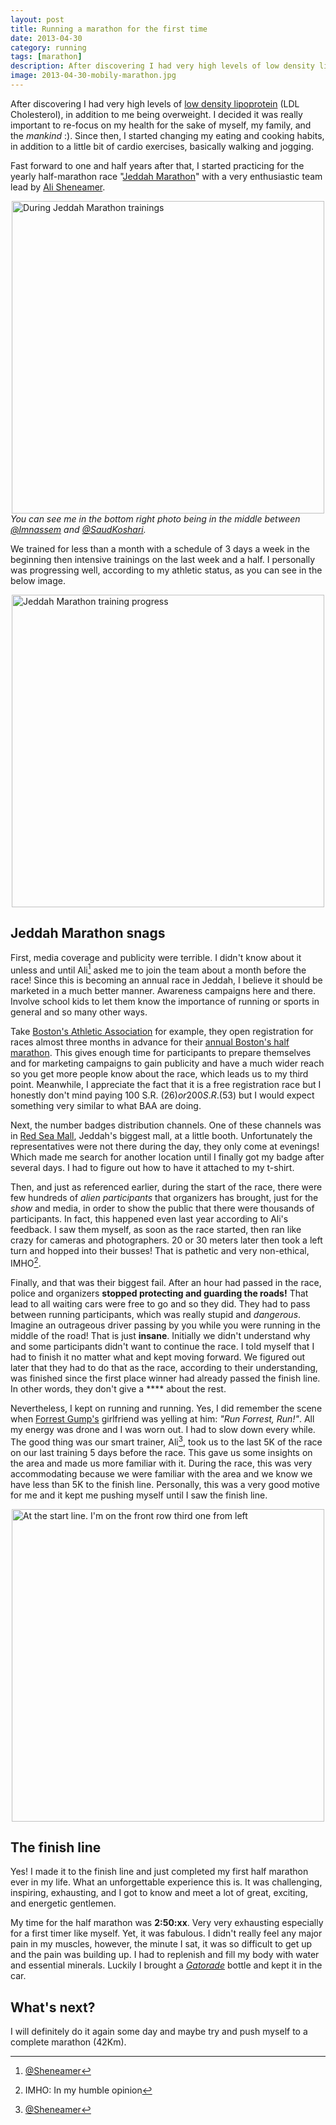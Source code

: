 ```yaml
---
layout: post
title: Running a marathon for the first time
date: 2013-04-30
category: running
tags: [marathon]
description: After discovering I had very high levels of low density lipoprotein (LDL Cholesterol), in addition to me being overweight. I decided it was really important to re-focus on my health for the sake of myself, my family, and the mankind :).
image: 2013-04-30-mobily-marathon.jpg
---
```


After discovering I had very high levels of [low density lipoprotein](http://en.wikipedia.org/wiki/Low-density_lipoprotein) (LDL Cholesterol), in addition to me being overweight. I decided it was really important to re-focus on my health for the sake of myself, my family, and the *mankind* :). Since then, I started changing my eating and cooking habits, in addition to a little bit of cardio exercises, basically walking and jogging.

Fast forward to one and half years after that, I started practicing for the yearly half-marathon race "[Jeddah Marathon](http://jeddah-marathon.com/)" with a very enthusiastic team lead by [Ali Sheneamer](https://twitter.com/sheneamer).

<a href="http://yraffah.com/assets/2013-04-marathon-training.jpg"><img src="http://yraffah.com/assets/2013-04-marathon-training-web.jpg" alt="During Jeddah Marathon trainings" width="500" style="display:block;margin:auto;" /></a>
*You can see me in the bottom right photo being in the middle between [@lmnassem](https://twitter.com/lmnassem) and [@SaudKoshari](https://twitter.com/SaudKoshari).*

We trained for less than a month with a schedule of 3 days a week in the beginning then intensive trainings on the last week and a half. I personally was progressing well, according to my athletic status, as you can see in the below image.

<a href="http://yraffah.com/assets/2013-04-30-marathon-training.png"><img src="http://yraffah.com/assets/2013-04-30-marathon-training-web.jpg" alt="Jeddah Marathon training progress" width="500" style="display:block;margin:auto;" /></a>

<!--break-->

## Jeddah Marathon snags
First, media coverage and publicity were terrible. I didn't know about it unless and until Ali[^1] asked me to join the team about a month before the race! Since this is becoming an annual race in Jeddah, I believe it should be marketed in a much better manner. Awareness campaigns here and there. Involve school kids to let them know the importance of running or sports in general and so many other ways.

Take [Boston's Athletic Association](http://www.baa.org/) for example, they open registration for races almost three months in advance for their [annual Boston's half marathon](http://www.baa.org/races/half-marathon/participant-information.aspx). This gives enough time for participants to prepare themselves and for marketing campaigns to gain publicity and have a much wider reach so you get more people know about the race, which leads us to my third point. Meanwhile, I appreciate the fact that it is a free registration race but I honestly don't mind paying 100 S.R. ($26) or 200 S.R. ($53) but I would expect something very similar to what BAA are doing.

Next, the number badges distribution channels. One of these channels was in [Red Sea Mall](http://www.redseamall.com/), Jeddah's biggest mall, at a little booth. Unfortunately the representatives were not there during the day, they only come at evenings! Which made me search for another location until I finally got my badge after several days. I had to figure out how to have it attached to my t-shirt.

Then, and just as referenced earlier, during the start of the race, there were few hundreds of *alien participants* that organizers has brought, just for the *show* and media, in order to show the public that there were thousands of participants. In fact, this happened even last year according to Ali's feedback. I saw them myself, as soon as the race started, then ran like crazy for cameras and photographers. 20 or 30 meters later then took a left turn and hopped into their busses! That is pathetic and very non-ethical, IMHO[^2].

Finally, and that was their biggest fail. After an hour had passed in the race, police and organizers **stopped protecting and guarding the roads!** That lead to all waiting cars were free to go and so they did. They had to pass between running participants, which was really stupid and *dangerous*. Imagine an outrageous driver passing by you while you were running in the middle of the road! That is just **insane**. Initially we didn't understand why and some participants didn't want to continue the race. I told myself that I had to finish it no matter what and kept moving forward. We figured out later that they had to do that as the race, according to their understanding, was finished since the first place winner had already passed the finish line. In other words, they don't give a \*\*\*\* about the rest.

Nevertheless, I kept on running and running. Yes, I did remember the scene when [Forrest Gump's](http://en.wikipedia.org/wiki/Forrest_Gump) girlfriend was yelling at him: *"Run Forrest, Run!"*. All my energy was drone and I was worn out. I had to slow down every while. The good thing was our smart trainer, Ali[^1], took us to the last 5K of the race on our last training 5 days before the race. This gave us some insights on the area and made us more familiar with it. During the race, this was very accommodating because we were familiar with the area and we know we have less than 5K to the finish line. Personally, this was a very good motive for me and it kept me pushing myself until I saw the finish line.

<a href="http://yraffah.com/assets/2013-04-30-mobily-marathon.jpg"><img src="http://yraffah.com/assets/2013-04-30-mobily-marathon.jpg" alt="At the start line. I'm on the front row third one from left" width="500" style="display:block;margin:auto;" /></a>

## The finish line
Yes! I made it to the finish line and just completed my first half marathon ever in my life. What an unforgettable experience this is. It was challenging, inspiring, exhausting, and I got to know and meet a lot of great, exciting, and energetic gentlemen.

My time for the half marathon was **2:50:xx**. Very very exhausting especially for a first timer like myself. Yet, it was fabulous. I didn't really feel any major pain in my muscles, however, the minute I sat, it was so difficult to get up and the pain was building up. I had to replenish and fill my body with water and essential minerals. Luckily I brought a [*Gatorade*](http://en.wikipedia.org/wiki/Gatorade) bottle and kept it in the car.

## What's next?
I will definitely do it again some day and maybe try and push myself to a complete marathon (42Km).

[^1]: [@Sheneamer](https://twitter.com/sheneamer)
[^2]: IMHO: In my humble opinion